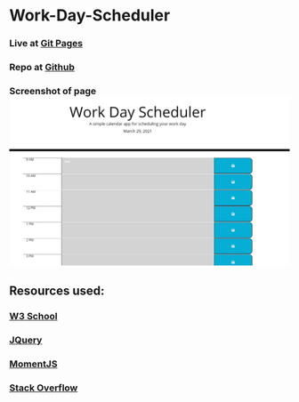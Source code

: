 # Work-Day-Scheduler



### Live at [Git Pages](https://jwcoad.github.io/Work-Day-Scheduler/)
### Repo at [Github](https://github.com/JWCoad/Work-Day-Scheduler)
### Screenshot of page ![Screenshot](https://github.com/JWCoad/Work-Day-Scheduler/blob/main/assets/images/screenshot.JPG)


## Resources used:
### [W3 School](https://www.w3schools.com)
### [JQuery](https://jquery.com/)
### [MomentJS](https://momentjs.com/)
### [Stack Overflow](https://stackoverflow.com/)